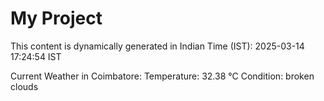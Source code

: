 # My Project

This content is dynamically generated in Indian Time (IST): 2025-03-14 17:24:54 IST


Current Weather in Coimbatore:
Temperature: 32.38 °C
Condition: broken clouds
